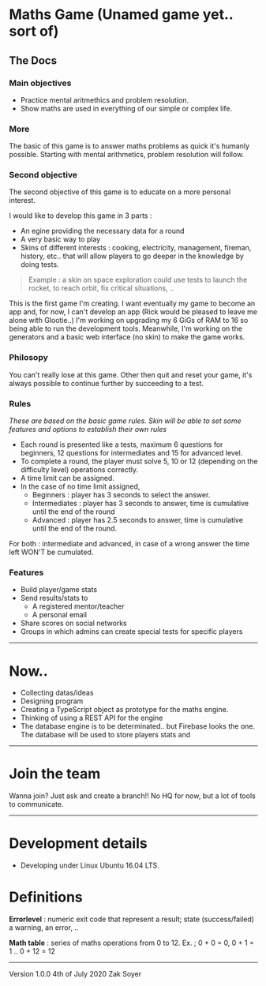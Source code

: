 # Maths Game (Unamed game yet.. sort of)
## The Docs

### Main objectives

* Practice mental aritmethics and problem resolution.
* Show maths are used in everything of our simple or complex life.

### More

The basic of this game is to answer maths problems as quick it's humanly possible.
Starting with mental arithmetics, problem resolution will follow.

### Second objective

The second objective of this game is to educate on a more personal interest.

I would like to develop this game in 3 parts :
* An egine providing the necessary data for a round 
* A very basic way to play
* Skins of different interests : cooking, electricity, management, fireman, history, etc.. that will allow players to go deeper in the knowledge by doing tests.

>Example : a skin on space exploration could use tests to launch the rocket, to reach orbit, fix critical situations, ..


This is the first game I'm creating.  I want eventually my game to become an app and, for now, I can't develop an app (Rick would be pleased to leave me alone with Glootie..) I'm working on upgrading my 6 GiGs of RAM to 16 so being able to run the development tools.  Meanwhile, I'm working on the generators and a basic web interface (no skin) to make the game works.

### Philosopy

You can't really lose at this game.  Other then quit and reset your game, it's always possible to continue further by succeeding to a test.

### Rules

*These are based on the basic game rules.  Skin will be able to set some features and options to establish their own rules*

* Each round is presented like a tests, maximum 6 questions for beginners, 12 questions for intermediates and 15 for advanced level.
* To complete a round, the player must solve 5, 10 or 12 (depending on the difficulty level) operations correctly.
* A time limit can be assigned.
* In the case of no time limit assigned, 
  * Beginners : player has 3 seconds to select the answer.
  * Intermediates : player has 3 seconds to answer, time is cumulative until the end of the round
  * Advanced : player has 2.5 seconds to answer, time is cumulative until the end of the round.  

For both : intermediate and advanced, in case of a wrong answer the time left WON'T be cumulated.

### Features
* Build player/game stats
* Send results/stats to 
  * A registered mentor/teacher
  * A personal email
* Share scores on social networks
* Groups in which admins can create special tests for specific players

***

# Now..

* Collecting datas/ideas
* Designing program
* Creating a TypeScript object as prototype for the maths engine.
* Thinking of using a REST API for the engine
* The database engine is to be determinated.. but Firebase looks the one.  The database will be used to store players stats and 

***

# Join the team

Wanna join? Just ask and create a branch!!  No HQ for now, but a lot of tools to communicate.

***

# Development details

* Developing under Linux Ubuntu 16.04 LTS.

# Definitions

**Errorlevel** : numeric exit code that represent a result; state (success/failed) a warning, an error, ..

**Math table** : series of maths operations from 0 to 12. Ex. ; 0 + 0 = 0, 0 + 1 = 1 .. 0 + 12 = 12

***
Version 1.0.0
4th of July 2020
Zak Soyer